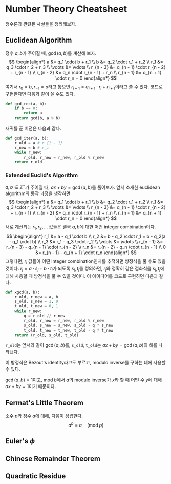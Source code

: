 # Number Theory Cheatsheet

정수론과 관련된 사실들을 정리해보자.

## Euclidean Algorithm

정수 $a, b$가 주어질 때, $\operatorname{gcd}(a, b)$를 계산해 보자.
$$
\begin{align*}
a &= q_1 \cdot b + r_1 \\
b &= q_2 \cdot r_1 + r_2 \\
r_1 &= q_3 \cdot r_2 + r_3 \\
\vdots &= \vdots \\
r_{n - 3} &= q_{n - 1} \cdot r_{n - 2} + r_{n - 1} \\
r_{n - 2} &= q_n \cdot r_{n - 1} + r_n \\
r_{n - 1} &= q_{n + 1} \cdot r_n + 0
\end{align*}
$$
여기서 $r_0 = b, r_{-1} = a$라고 놓으면 $r_{i - 1} = q_{i + 1} \cdot r_i + r_{i + 1}$이라고 쓸 수 있다. 코드로 구현한다면 다음과 같이 쓸 수도 있다.

```python
def gcd_rec(a, b):
    if b == 0:
        return a
    return gcd(b, a % b)
```

재귀를 푼 버전은 다음과 같다.

```python
def gcd_iter(a, b):
    r_old = a # r_{i - 1}
    r_new = b # r_i
    while r_new:
        r_old, r_new = r_new, r_old % r_new
    return r_old
```

### Extended Euclid's Algorithm

$a, b \in \mathbb{Z}^+$가 주어질 때, $ax + by = \operatorname{gcd}(a, b)$를 풀어보자. 앞서 소개한 euclidean algorithm의 동작 과정을 생각하면
$$
\begin{align*}
a &= q_1 \cdot b + r_1 \\
b &= q_2 \cdot r_1 + r_2 \\
r_1 &= q_3 \cdot r_2 + r_3 \\
\vdots &= \vdots \\
r_{n - 3} &= q_{n - 1} \cdot r_{n - 2} + r_{n - 1} \\
r_{n - 2} &= q_n \cdot r_{n - 1} + r_n \\
r_{n - 1} &= q_{n + 1} \cdot r_n + 0
\end{align*}
$$
새로 계산되는 $r_1, r_2, \dots$ 값들은 결국 $a, b$에 대한 어떤 integer combination이다.
$$
\begin{align*}
r_1 &= a - q_1 \cdot b \\
r_2 &= b - q_2 \cdot r_1 = b - q_2(a - q_1 \cdot b) \\
r_3 &= r_1 - q_3 \cdot r_2 \\
\vdots &= \vdots \\
r_{n - 1} &= r_{n - 3} - q_{n - 1} \cdot r_{n - 2} \\
r_n &= r_{n - 2} - q_n \cdot r_{n - 1} \\
0 &= r_{n - 1} - q_{n + 1} \cdot r_n
\end{align*}
$$
그렇다면, $r_i$ 값들이 어떤 integer combination인지를 추적하면 방정식을 풀 수도 있을 것이다. $r_i = a \cdot s_i + b \cdot t_i$가 되도록 $s_i, t_i$를 정의하면, $r_i$와 정확히 같은 점화식을 $s_i, t_i$에 대해 사용할 때 방정식을 풀 수 있을 것이다. 이 아이디어를 코드로 구현하면 다음과 같다.

```python
def xgcd(a, b):
    r_old, r_new = a, b
    s_old, s_new = 1, 0
    t_old, t_new = 0, 1
    while r_new:
        q = r_old // r_new
        r_old, r_new = r_new, r_old % r_new
        s_old, s_new = s_new, s_old - q * s_new
        t_old, t_new = t_new, t_old - q * t_new
    return (r_old, s_old, t_old)
```

`r_old`는 앞서와 같이 $\operatorname{gcd}(a, b)$를, `s_old`, `t_old`는 $ax + by = \operatorname{gcd}(a, b)$의 해를 나타낸다.

이 방정식은 Bézout's identity라고도 부르고, modulo inverse를 구하는 데에 사용할 수 있다.

$\operatorname{gcd}(a, b) = 1$이고, $\text{mod}\; b$에서 $a$의 modulo inverse가 $x$라 할 때 어떤 수 $y$에 대해 $ax + by = 1$이기 때문이다.

## Fermat's Little Theorem

소수 $p$와 정수 $a$에 대해, 다음이 성립한다.
$$
a^p \equiv a \quad (\text{mod}\; p)
$$

## Euler's $\phi$

## Chinese Remainder Theorem

## Quadratic Residue